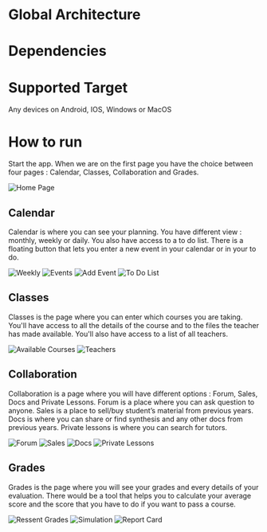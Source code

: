 # Global Architecture

# Dependencies

# Supported Target
Any devices on Android, IOS, Windows or MacOS

# How to run
Start the app. When we are on the first page you have the choice between four pages : Calendar, Classes, Collaboration and Grades.

![Home Page](Screenshot/homePage.png)

## Calendar 
Calendar is where you can see your planning. You have different view : monthly, weekly or daily. You also have access to a to do list. There is a floating button that lets you enter a new event in your calendar or in your to do.

![Weekly](Screenshot/weekly.png) ![Events](Screenshot/Events.png) ![Add Event](Screenshot/Add_event.png) ![To Do List](Screenshot/To_do.png)

## Classes
Classes is the page where you can enter which courses you are taking. You'll have access to all the details of the course and to the files the teacher has made available. You'll also have access to a list of all teachers. 

![Available Courses](Screenshot/Available_courses.png) ![Teachers](Screenshot/Teachers.png)

## Collaboration
Collaboration is a page where you will have different options : Forum, Sales, Docs and Private Lessons. Forum is a place where you can ask question to anyone. Sales is a place to sell/buy student’s material from previous years. Docs is where you can share or find synthesis and any other docs from previous years. Private lessons is where you can search for tutors.   

![Forum](Screenshot/Forum.png) ![Sales](Screenshot/Sales.png) ![Docs](Screenshot/Docs.png) ![Private Lessons](Screenshot/PrivateLessons.png)

## Grades
Grades is the page where you will see your grades and every details of your evaluation. There would be a tool that helps you to calculate your average score and the score that you have to do if you want to pass a course. 

![Ressent Grades](Screenshot/RecentGrades.png) ![Simulation](Screenshot/Simulation.png) ![Report Card](Screenshot/ReportCard.png)
